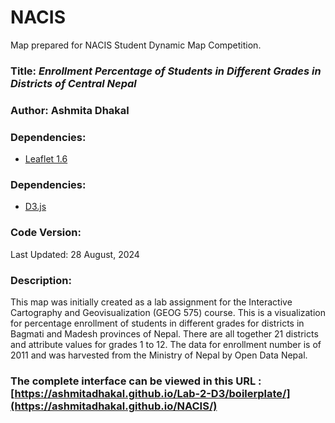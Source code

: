 # NACIS
 Map prepared for NACIS Student Dynamic Map Competition.
### **Title:** *Enrollment Percentage of Students in Different Grades in Districts of Central Nepal*
### **Author:** Ashmita Dhakal

### **Dependencies:**
* [Leaflet 1.6](https://leafletjs.com/reference-1.9.4.html)
 
### **Dependencies:**
* [D3.js](https://d3js.org/)

### **Code Version:** 
Last Updated: 28 August, 2024

### **Description:**
This map was initially created as a lab assignment for the Interactive Cartography and Geovisualization (GEOG 575) course. This is a visualization for percentage enrollment of students in different grades for districts in Bagmati and Madesh provinces of Nepal. There are all together 21 districts and attribute values for grades 1 to 12. The data for enrollment number is of 2011 and was harvested from the  Ministry of Nepal by Open Data Nepal.
 
### The complete interface can be viewed in this URL : [https://ashmitadhakal.github.io/Lab-2-D3/boilerplate/](https://ashmitadhakal.github.io/NACIS/)

